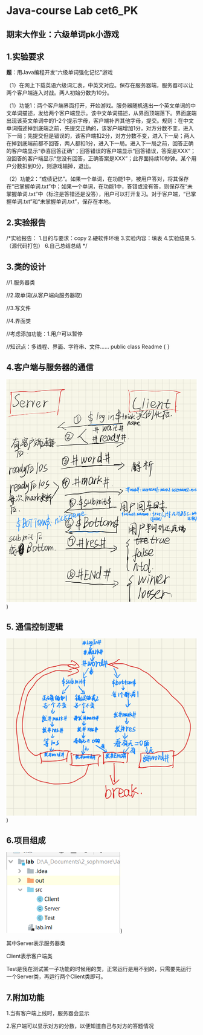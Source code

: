 # Java-course Lab cet6_PK
## 期末大作业：六级单词pk小游戏
## 1.实验要求

**题**：用Java编程开发“六级单词强化记忆”游戏

（1）在网上下载英语六级词汇表，中英文对应。保存在服务器端，服务器可以让两个客户端连入对战。两人初始分数为10分。

（1）功能1：两个客户端界面打开，开始游戏。服务器随机选出一个英文单词的中文单词描述，发给两个客户端显示。该中文单词描述，从界面顶端落下。界面底端出现该英文单词中的1-2个提示字母，客户端补齐其他字母，提交。规则：在中文单词描述掉到底端之前，先提交正确的，该客户端增加1分，对方分数不变，进入下一局；先提交但是错误的，该客户端扣2分，对方分数不变，进入下一局；两人在掉到底端前都不回答，两人都扣1分，进入下一局。进入下一局之前，回答正确的客户端显示“恭喜回答正确”；回答错误的客户端显示“回答错误，答案是XXX”；没回答的客户端显示“您没有回答，正确答案是XXX”；此界面持续10秒钟。某个用户分数扣到0分，则游戏输掉，退出。

（2）功能2：“成绩记忆”。如果一个单词，在功能1中，被用户答对，将其保存在“已掌握单词.txt”中；如果一个单词，在功能1中，答错或没有答，则保存在“未掌握单词.txt”中（标注是答错还是没答），用户可以打开复习。对于客户端，“已掌握单词.txt”和“未掌握单词.txt”，保存在本地。

## 2.实验报告

/*实验报告：
    1.目的与要求：copy
    2.硬软件环境
    3.实验内容：填表
    4.实验结果
    5.（源代码打包）
    6.自己总结总结
*/

## 3.类的设计

//1.服务器类


//2.取单词(从客户端向服务器取)

//3.写文件

//4.界面类

//考虑添加功能：1.用户可以暂停

//知识点：多线程、界面、字符串、文件……
public class Readme {
}

## 4.客户端与服务器的通信

![image](https://github.com/ZhaiYanbo/Java-/blob/main/picture/image1.png))

## 5. 通信控制逻辑

![image](https://github.com/ZhaiYanbo/Java-/blob/main/picture/image2.png))

## 6.项目组成

![image](https://github.com/ZhaiYanbo/Java-/blob/main/picture/image.png))

其中Server表示服务器类

Client表示客户端类

Test是我在测试某一子功能的时候用的类，正常运行是用不到的，只需要先运行一个Server类，再运行两个Client类即可。

## 7.附加功能

1.当有客户端上线时，服务器会显示

2.客户端可以显示对方的分数，以便知道自己与对方的答题情况
